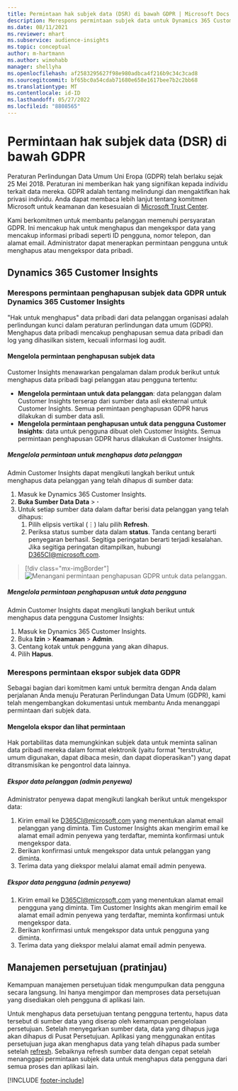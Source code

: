 ```yaml
---
title: Permintaan hak subjek data (DSR) di bawah GDPR | Microsoft Docs
description: Merespons permintaan subjek data untuk Dynamics 365 Customer Insights.
ms.date: 08/11/2021
ms.reviewer: mhart
ms.subservice: audience-insights
ms.topic: conceptual
author: m-hartmann
ms.author: wimohabb
manager: shellyha
ms.openlocfilehash: af2583295627f98e980adbca4f216b9c34c3cad8
ms.sourcegitcommit: bf65bc0a54cdab71680e658e1617bee7b2c2bb68
ms.translationtype: MT
ms.contentlocale: id-ID
ms.lasthandoff: 05/27/2022
ms.locfileid: "8808565"
---
```

# <a name="data-subject-rights-dsr-requests-under-gdpr"></a>Permintaan hak subjek data (DSR) di bawah GDPR

Peraturan Perlindungan Data Umum Uni Eropa (GDPR) telah berlaku sejak 25 Mei 2018. Peraturan ini memberikan hak yang signifikan kepada individu terkait data mereka. GDPR adalah tentang melindungi dan mengaktifkan hak privasi individu. Anda dapat membaca lebih lanjut tentang komitmen Microsoft untuk keamanan dan kesesuaian di [Microsoft Trust Center](https://www.microsoft.com/trust-center).

Kami berkomitmen untuk membantu pelanggan memenuhi persyaratan GDPR. Ini mencakup hak untuk menghapus dan mengekspor data yang mencakup informasi pribadi seperti ID pengguna, nomor telepon, dan alamat email. Administrator dapat menerapkan permintaan pengguna untuk menghapus atau mengekspor data pribadi.

## <a name="dynamics-365-customer-insights"></a>Dynamics 365 Customer Insights

### <a name="responding-to-gdpr-data-subject-delete-requests-for-dynamics-365-customer-insights"></a>Merespons permintaan penghapusan subjek data GDPR untuk Dynamics 365 Customer Insights

"Hak untuk menghapus" data pribadi dari data pelanggan organisasi adalah perlindungan kunci dalam peraturan perlindungan data umum (GDPR). Menghapus data pribadi mencakup penghapusan semua data pribadi dan log yang dihasilkan sistem, kecuali informasi log audit.

#### <a name="manage-data-subject-delete-requests"></a>Mengelola permintaan penghapusan subjek data

Customer Insights menawarkan pengalaman dalam produk berikut untuk menghapus data pribadi bagi pelanggan atau pengguna tertentu:

- **Mengelola permintaan untuk data pelanggan**: data pelanggan dalam Customer Insights terserap dari sumber data asli eksternal untuk Customer Insights. Semua permintaan penghapusan GDPR harus dilakukan di sumber data asli.
- **Mengelola permintaan penghapusan untuk data pengguna Customer Insights**: data untuk pengguna dibuat oleh Customer Insights. Semua permintaan penghapusan GDPR harus dilakukan di Customer Insights.

##### <a name="manage-requests-to-delete-customer-data"></a>Mengelola permintaan untuk menghapus data pelanggan

Admin Customer Insights dapat mengikuti langkah berikut untuk menghapus data pelanggan yang telah dihapus di sumber data:

1. Masuk ke Dynamics 365 Customer Insights.
2. **Buka Sumber Data Data** > **·**
3. Untuk setiap sumber data dalam daftar berisi data pelanggan yang telah dihapus:
   1. Pilih elipsis vertikal (&vellip;) lalu pilih **Refresh**.
   2. Periksa status sumber data dalam **status**. Tanda centang berarti penyegaran berhasil. Segitiga peringatan berarti terjadi kesalahan. Jika segitiga peringatan ditampilkan, hubungi D365CI@microsoft.com.

> [!div class="mx-imgBorder"]
> ![Menangani permintaan penghapusan GDPR untuk data pelanggan.](media/gdpr-data-sources.png "Menangani permintaan penghapusan GDPR untuk data pelanggan")

##### <a name="manage-delete-requests-for-user-data"></a>Mengelola permintaan penghapusan untuk data pengguna

Admin Customer Insights dapat mengikuti langkah berikut untuk menghapus data pengguna Customer Insights:

1. Masuk ke Dynamics 365 Customer Insights.
2. Buka **Izin** > **Keamanan** > **Admin**.
3. Centang kotak untuk pengguna yang akan dihapus.
4. Pilih **Hapus**.

### <a name="responding-to-gdpr-data-subject-export-requests"></a>Merespons permintaan ekspor subjek data GDPR

Sebagai bagian dari komitmen kami untuk bermitra dengan Anda dalam perjalanan Anda menuju Peraturan Perlindungan Data Umum (GDPR), kami telah mengembangkan dokumentasi untuk membantu Anda menanggapi permintaan dari subjek data.

#### <a name="manage-export-and-view-requests"></a>Mengelola ekspor dan lihat permintaan

Hak portabilitas data memungkinkan subjek data untuk meminta salinan data pribadi mereka dalam format elektronik (yaitu format "terstruktur, umum digunakan, dapat dibaca mesin, dan dapat dioperasikan") yang dapat ditransmisikan ke pengontrol data lainnya.

##### <a name="export-customer-data-tenant-admin"></a>Ekspor data pelanggan (admin penyewa)

Administrator penyewa dapat mengikuti langkah berikut untuk mengekspor data:

1. Kirim email ke D365CI@microsoft.com yang menentukan alamat email pelanggan yang diminta. Tim Customer Insights akan mengirim email ke alamat email admin penyewa yang terdaftar, meminta konfirmasi untuk mengekspor data.
2. Berikan konfirmasi untuk mengekspor data untuk pelanggan yang diminta.
3. Terima data yang diekspor melalui alamat email admin penyewa.

##### <a name="export-user-data-tenant-admin"></a>Ekspor data pengguna (admin penyewa)

1. Kirim email ke D365CI@microsoft.com yang menentukan alamat email pengguna yang diminta. Tim Customer Insights akan mengirim email ke alamat email admin penyewa yang terdaftar, meminta konfirmasi untuk mengekspor data.
2. Berikan konfirmasi untuk mengekspor data untuk pengguna yang diminta.
3. Terima data yang diekspor melalui alamat email admin penyewa.

## <a name="consent-management-preview"></a>Manajemen persetujuan (pratinjau)

Kemampuan manajemen persetujuan tidak mengumpulkan data pengguna secara langsung. Ini hanya mengimpor dan memproses data persetujuan yang disediakan oleh pengguna di aplikasi lain.

Untuk menghapus data persetujuan tentang pengguna tertentu, hapus data tersebut di sumber data yang diserap oleh kemampuan pengelolaan persetujuan. Setelah menyegarkan sumber data, data yang dihapus juga akan dihapus di Pusat Persetujuan. Aplikasi yang menggunakan entitas persetujuan juga akan menghapus data yang telah dihapus pada sumber setelah [refresh](system.md#refresh-processes). Sebaiknya refresh sumber data dengan cepat setelah menanggapi permintaan subjek data untuk menghapus data pengguna dari semua proses dan aplikasi lain.

[!INCLUDE [footer-include](includes/footer-banner.md)]